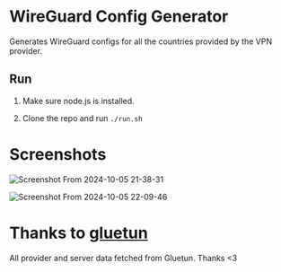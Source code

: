 # WireGuard Config Generator

Generates WireGuard configs for all the countries provided by the VPN provider. 

## Run

1) Make sure node.js is installed.

2) Clone the repo and run `./run.sh`

# Screenshots

![Screenshot From 2024-10-05 21-38-31](https://github.com/user-attachments/assets/38360bcd-45d6-4b50-afe0-19ef985addaf)

![Screenshot From 2024-10-05 22-09-46](https://github.com/user-attachments/assets/21a4e333-9337-4963-b7cf-d6390daa45ac)


# Thanks to [gluetun](https://github.com/qdm12/gluetun)

All provider and server data fetched from Gluetun. Thanks <3
